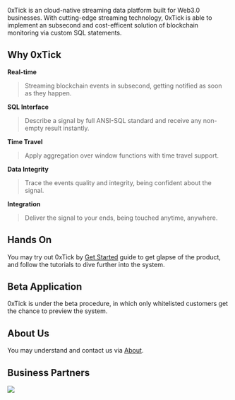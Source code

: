 0xTick is an cloud-native streaming data platform built for Web3.0 businesses. With cutting-edge streaming technology, 0xTick is able to implement an subsecond and cost-efficent solution of blockchain monitoring via custom SQL statements. 

## Why 0xTick
<b>Real-time</b>
> Streaming blockchain events in subsecond, getting notified as soon as they happen.

<b>SQL Interface</b>
> Describe a signal by full ANSI-SQL standard and receive any non-empty result instantly.

<b>Time Travel</b>
> Apply aggregation over window functions with time travel support.

<b>Data Integrity</b>
> Trace the events quality and integrity, being confident about the signal.

<b>Integration</b>
> Deliver the signal to your ends, being touched anytime, anywhere.

## Hands On
You may try out 0xTick by [Get Started](getstarted/quickstart.md) guide to get glapse of the product, and follow the tutorials to dive further into the system.

## Beta Application
0xTick is under the beta procedure, in which only whitelisted customers get the chance to preview the system.

## About Us
You may understand and contact us via [About](about/team.md).

## Business Partners
<a href="https://www.risingwave-labs.com/">
    <img src="https://www.risingwave.cloud/imgs/logo.svg" style="padding-left:1rem, width:150px">
</a>
